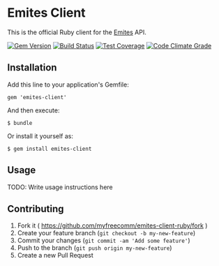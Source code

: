 # Emites Client

This is the official Ruby client for the [Emites](https://app.emites.com.br) API.

[![Gem Version](https://badge.fury.io/rb/emites-client.png)](https://rubygems.org/gems/emites-client)
[![Build Status](https://api.travis-ci.org/myfreecomm/emites-client-ruby.svg?branch=master)](https://travis-ci.org/myfreecomm/emites-client-ruby)
[![Test Coverage](https://codeclimate.com/github/myfreecomm/emites-client-ruby/badges/coverage.svg)](https://codeclimate.com/github/myfreecomm/emites-client-ruby)
[![Code Climate Grade](https://codeclimate.com/github/myfreecomm/emites-client-ruby/badges/gpa.svg)](https://codeclimate.com/github/myfreecomm/emites-client-ruby)

## Installation

Add this line to your application's Gemfile:

    gem 'emites-client'

And then execute:

    $ bundle

Or install it yourself as:

    $ gem install emites-client

## Usage

TODO: Write usage instructions here

## Contributing

1. Fork it ( https://github.com/myfreecomm/emites-client-ruby/fork )
2. Create your feature branch (`git checkout -b my-new-feature`)
3. Commit your changes (`git commit -am 'Add some feature'`)
4. Push to the branch (`git push origin my-new-feature`)
5. Create a new Pull Request
